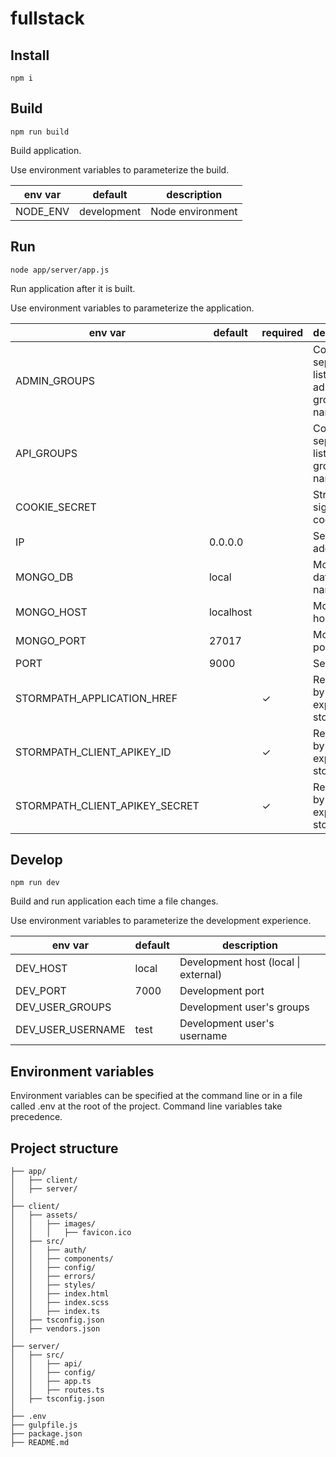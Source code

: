 # fullstack



## Install

`npm i`



## Build

`npm run build`

Build application.

Use environment variables to parameterize the build.

env var  | default     | description
-------- | ----------- | ----------------
NODE_ENV | development | Node environment



## Run

`node app/server/app.js`

Run application after it is built.

Use environment variables to parameterize the application.

env var                        | default   | required | description
------------------------------ | --------- | -------- | -----------------------------------------
ADMIN_GROUPS                   |           |          | Comma-separated list of admin group names
API_GROUPS                     |           |          | Comma-separated list of API group names
COOKIE_SECRET                  |           |          | String for signing cookies
IP                             | 0.0.0.0   |          | Server ip address
MONGO_DB                       | local     |          | MongoDB database name
MONGO_HOST                     | localhost |          | MongoDB host
MONGO_PORT                     | 27017     |          | MongoDB port
PORT                           | 9000      |          | Server port
STORMPATH_APPLICATION_HREF     |           | ✓        | Required by express-stormpath
STORMPATH_CLIENT_APIKEY_ID     |           | ✓        | Required by express-stormpath
STORMPATH_CLIENT_APIKEY_SECRET |           | ✓        | Required by express-stormpath



## Develop

`npm run dev`

Build and run application each time a file changes.

Use environment variables to parameterize the development experience.

env var           | default | description
----------------- | ------- | -----------------------------------------
DEV_HOST          | local   | Development host (local &#124; external)
DEV_PORT          | 7000    | Development port
DEV_USER_GROUPS   |         | Development user's groups
DEV_USER_USERNAME | test    | Development user's username



## Environment variables

Environment variables can be specified at the command line or in a file called
.env at the root of the project. Command line variables take precedence.



## Project structure

```
├── app/
│   ├── client/
│   ├── server/
│
├── client/
│   ├── assets/
│   │   ├── images/
│   │   │   ├── favicon.ico
│   ├── src/
│   │   ├── auth/
│   │   ├── components/
│   │   ├── config/
│   │   ├── errors/
│   │   ├── styles/
│   │   ├── index.html
│   │   ├── index.scss
│   │   ├── index.ts
│   ├── tsconfig.json
│   ├── vendors.json
│
├── server/
│   ├── src/
│   │   ├── api/
│   │   ├── config/
│   │   ├── app.ts
│   │   ├── routes.ts
│   ├── tsconfig.json
│
├── .env
├── gulpfile.js
├── package.json
├── README.md

```
